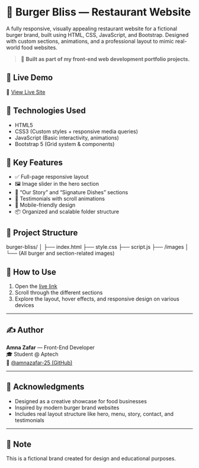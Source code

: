 # 🍔 Burger Bliss — Restaurant Website

A fully responsive, visually appealing restaurant website for a fictional burger brand, built using HTML, CSS, JavaScript, and Bootstrap. Designed with custom sections, animations, and a professional layout to mimic real-world food websites.

> 💼 **Built as part of my front-end web development portfolio projects.**

## 🚀 Live Demo

🔗 [View Live Site](https://amnazafar-25.github.io/burger-bliss/)

## 🧰 Technologies Used

- HTML5
- CSS3 (Custom styles + responsive media queries)
- JavaScript (Basic interactivity, animations)
- Bootstrap 5 (Grid system & components)

## 🎯 Key Features

- ✅ Full-page responsive layout
- 🖼️ Image slider in the hero section
- 📖 “Our Story” and “Signature Dishes” sections
- 💬 Testimonials with scroll animations
- 📱 Mobile-friendly design
- 📦 Organized and scalable folder structure

## 📁 Project Structure

burger-bliss/
│
├── index.html
├── style.css
├── script.js
├── /images
│ └── (All burger and section-related images)


## 📝 How to Use

1. Open the [live link](https://amnazafar-25.github.io/burger-bliss/)  
2. Scroll through the different sections  
3. Explore the layout, hover effects, and responsive design on various devices

---

## ✍️ Author

**Amna Zafar** — Front-End Developer  
🎓 Student @ Aptech  
🔗 [@amnazafar-25 (GitHub)](https://github.com/amnazafar-25)

---

## 💖 Acknowledgments

- Designed as a creative showcase for food businesses  
- Inspired by modern burger brand websites  
- Includes real layout structure like hero, menu, story, contact, and testimonials

---

## 📌 Note

This is a fictional brand created for design and educational purposes.
